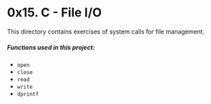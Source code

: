 # 0x15. C - File I/O

This directory contains exercises of system calls for file management.

##### Functions used in this project:

- `open`
- `close`
- `read`
- `write`
- `dprintf`
